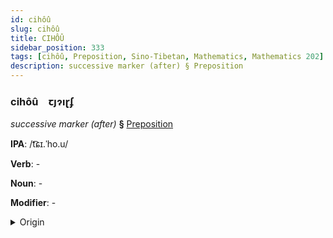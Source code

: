 ```yaml
---
id: cihôû
slug: cihôû
title: CIHÔÛ
sidebar_position: 333
tags: [cihôû, Preposition, Sino-Tibetan, Mathematics, Mathematics 202]
description: successive marker (after) § Preposition
---
```


### cihôû&emsp;<span kind="abugida">ꞇȷɂıɽʄ</span>

*successive marker (after)* **§** [Preposition](../../tags/Preposition)

**IPA**: /t͡ɕɪ.ˈho.u/

**Verb**: -

**Noun**: -

**Modifier**: -

<details>
    <summary>Origin</summary>
    Mandarin 此後 cǐhòu /tsʰɨ.xou/<br/>
    <em>Sino-Tibetan Language Family</em>
</details>
